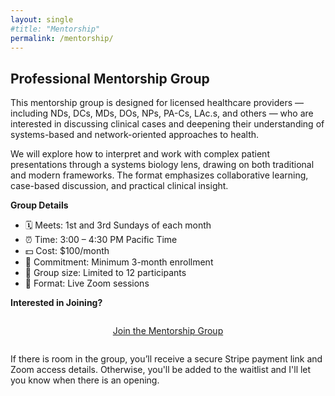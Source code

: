 ```yaml
---
layout: single
#title: "Mentorship"
permalink: /mentorship/
---
```


## Professional Mentorship Group

This mentorship group is designed for licensed healthcare providers — including NDs, DCs, MDs, DOs, NPs, PA-Cs, LAc.s, and others — who are interested in discussing clinical cases and deepening their understanding of systems-based and network-oriented approaches to health.

We will explore how to interpret and work with complex patient presentations through a systems biology lens, drawing on both traditional and modern frameworks. The format emphasizes collaborative learning, case-based discussion, and practical clinical insight.

**Group Details**
- 🗓 Meets: 1st and 3rd Sundays of each month
- ⏰ Time: 3:00 – 4:30 PM Pacific Time
- 💵 Cost: $100/month
- 📅 Commitment: Minimum 3-month enrollment
- 👥 Group size: Limited to 12 participants
- 📍 Format: Live Zoom sessions

**Interested in Joining?**

<div style="text-align:center; margin: 2em 0;">
  <a href="https://forms.gle/upSS4sRScfcUbJMQ6" 
     class="btn btn--primary btn--large" 
     target="_blank" rel="noopener">
    Join the Mentorship Group
  </a>
</div>

If there is room in the group, you’ll receive a secure Stripe payment link and Zoom access details. Otherwise, you'll be added to the waitlist and I'll let you know when there is an opening.  

